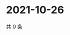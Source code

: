 # 2021-10-26

共 0 条

<!-- BEGIN WEIBO -->
<!-- 最后更新时间 Tue Oct 26 2021 02:13:03 GMT+0800 (China Standard Time) -->

<!-- END WEIBO -->
